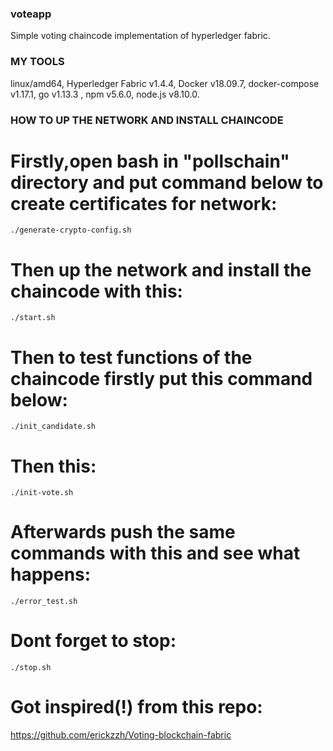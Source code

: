 ### voteapp
Simple voting chaincode implementation of hyperledger fabric.


### MY TOOLS

linux/amd64, Hyperledger Fabric v1.4.4, Docker v18.09.7,
docker-compose v1.17.1, go v1.13.3 , npm v5.6.0, node.js v8.10.0.

### HOW TO UP THE NETWORK AND INSTALL CHAINCODE

# Firstly,open bash in "pollschain" directory and put command below to create certificates for network:

```
./generate-crypto-config.sh
```

# Then up the network and install the chaincode with this:
```
./start.sh
```

# Then to test functions of the chaincode firstly put this command below:
```
./init_candidate.sh
```
# Then this:
```
./init-vote.sh
```
# Afterwards push the same commands with this and see what happens:
```
./error_test.sh
```
# Dont forget to stop:
```
./stop.sh
```
# Got inspired(!) from this repo:

https://github.com/erickzzh/Voting-blockchain-fabric
